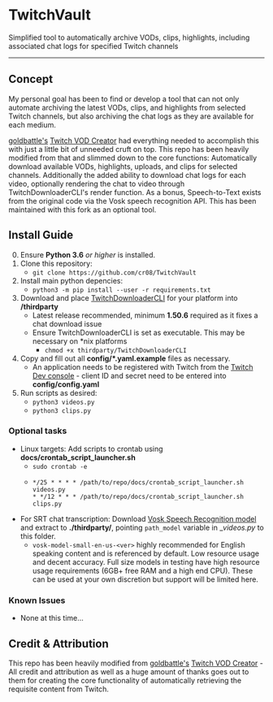 # TwitchVault
Simplified tool to automatically archive VODs, clips, highlights, including associated chat logs for specified Twitch channels
***
## Concept
My personal goal has been to find or develop a tool that can not only automate archiving the latest VODs, clips, and highlights from selected Twitch channels, but also archiving the chat logs as they are available for each medium.

[goldbattle's](https://github.com/goldbattle) [Twitch VOD Creator](https://github.com/goldbattle/twitch_vod_creator) had everything needed to accomplish this with just a little bit of unneeded cruft on top. This repo has been heavily modified from that and slimmed down to the core functions: Automatically download available VODs, highlights, uploads, and clips for selected channels. Additionally the added ability to download chat logs for each video, optionally rendering the chat to video through TwitchDownloaderCLI's render function. As a bonus, Speech-to-Text exists from the original code via the Vosk speech recognition API. This has been maintained with this fork as an optional tool.

## Install Guide
0) Ensure __Python 3.6__ *or higher* is installed.
1) Clone this repository:
    * `git clone https://github.com/cr08/TwitchVault`
2) Install main python depencies:
    * `python3 -m pip install --user -r requirements.txt`
3) Download and place [TwitchDownloaderCLI](https://github.com/lay295/TwitchDownloader/releases) for your platform into __/thirdparty__
    * Latest release recommended, minimum __1.50.6__ required as it fixes a chat download issue
    * Ensure TwitchDownloaderCLI is set as executable. This may be necessary on \*nix platforms
        * `chmod +x thirdparty/TwitchDownloaderCLI`
4) Copy and fill out all __config/\*.yaml.example__ files as necessary.
    * An application needs to be registered with Twitch from the [Twitch Dev console](https://dev.twitch.tv/) - client ID and secret need to be entered into __config/config.yaml__
5) Run scripts as desired:
    * `python3 videos.py`
    * `python3 clips.py`

### Optional tasks

* Linux targets: Add scripts to crontab using __docs/crontab_script_launcher.sh__
    * `sudo crontab -e`
    * ```
      */25 * * * * /path/to/repo/docs/crontab_script_launcher.sh videos.py
      * */12 * * * /path/to/repo/docs/crontab_script_launcher.sh clips.py
      ```
* For SRT chat transcription: Download [Vosk Speech Recognition model](https://alphacephei.com/vosk/models) and extract to __./thirdparty/__, pointing `path_model` variable in __videos.py_ to this folder.
    * `vosk-model-small-en-us-<ver>` highly recommended for English speaking content and is referenced by default. Low resource usage and decent accuracy. Full size models in testing have high resource usage requirements (6GB+ free RAM and a high end CPU). These can be used at your own discretion but support will be limited here.

### Known Issues
* None at this time...

## Credit & Attribution

This repo has been heavily modified from [goldbattle's](https://github.com/goldbattle) [Twitch VOD Creator](https://github.com/goldbattle/twitch_vod_creator) - All credit and attribution as well as a huge amount of thanks goes out to them for creating the core functionality of automatically retrieving the requisite content from Twitch.
